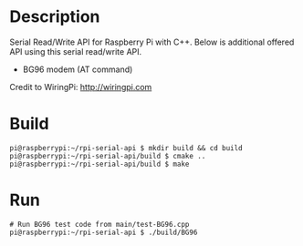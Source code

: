 # Description
Serial Read/Write API for Raspberry Pi with C++. Below is additional offered API using this serial read/write API.
+ BG96 modem (AT command)   

Credit to WiringPi: http://wiringpi.com

# Build
```console
pi@raspberrypi:~/rpi-serial-api $ mkdir build && cd build
pi@raspberrypi:~/rpi-serial-api/build $ cmake ..
pi@raspberrypi:~/rpi-serial-api/build $ make
```

# Run
```console
# Run BG96 test code from main/test-BG96.cpp
pi@raspberrypi:~/rpi-serial-api $ ./build/BG96
```
